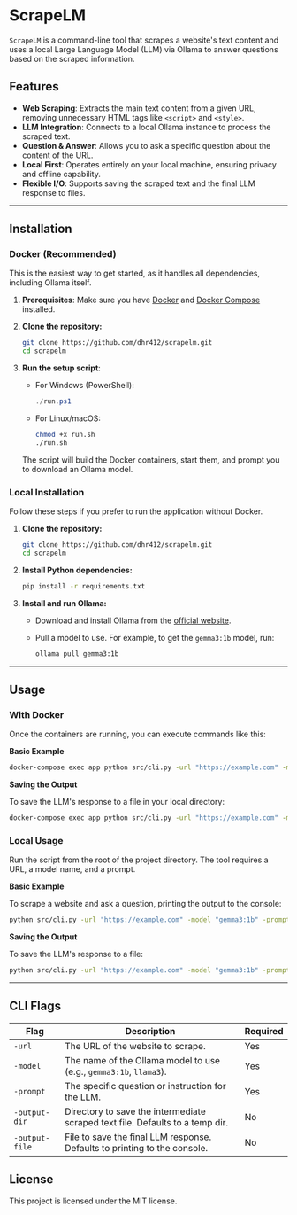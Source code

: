 # ScrapeLM

`ScrapeLM` is a command-line tool that scrapes a website's text content and uses a local Large Language Model (LLM) via Ollama to answer questions based on the scraped information.

## Features

- **Web Scraping**: Extracts the main text content from a given URL, removing unnecessary HTML tags like `<script>` and `<style>`.
- **LLM Integration**: Connects to a local Ollama instance to process the scraped text.
- **Question & Answer**: Allows you to ask a specific question about the content of the URL.
- **Local First**: Operates entirely on your local machine, ensuring privacy and offline capability.
- **Flexible I/O**: Supports saving the scraped text and the final LLM response to files.

---

## Installation

### Docker (Recommended)

This is the easiest way to get started, as it handles all dependencies, including Ollama itself.

1. **Prerequisites**: Make sure you have [Docker](https://docs.docker.com/engine/install) and [Docker Compose](https://docs.docker.com/compose/install/) installed.
2. **Clone the repository:**

    ```bash
    git clone https://github.com/dhr412/scrapelm.git
    cd scrapelm
    ```

3. **Run the setup script**:
    - For Windows (PowerShell):

      ```powershell
      ./run.ps1
      ```

    - For Linux/macOS:

      ```bash
      chmod +x run.sh
      ./run.sh
      ```

    The script will build the Docker containers, start them, and prompt you to download an Ollama model.

### Local Installation

Follow these steps if you prefer to run the application without Docker.

1. **Clone the repository:**

    ```bash
    git clone https://github.com/dhr412/scrapelm.git
    cd scrapelm
    ```

2. **Install Python dependencies:**

    ```bash
    pip install -r requirements.txt
    ```

3. **Install and run Ollama:**
    - Download and install Ollama from the [official website](https://ollama.com/).
    - Pull a model to use. For example, to get the `gemma3:1b` model, run:

      ```bash
      ollama pull gemma3:1b
      ```

---

## Usage

### With Docker

Once the containers are running, you can execute commands like this:

**Basic Example**

```bash
docker-compose exec app python src/cli.py -url "https://example.com" -model "gemma3:1b" -prompt "What is this page about?"
```

**Saving the Output**

To save the LLM's response to a file in your local directory:

```bash
docker-compose exec app python src/cli.py -url "https://example.com" -model "gemma3:1b" -prompt "Summarize the main points." -output-file "summary.txt"
```

### Local Usage

Run the script from the root of the project directory. The tool requires a URL, a model name, and a prompt.

**Basic Example**

To scrape a website and ask a question, printing the output to the console:

```bash
python src/cli.py -url "https://example.com" -model "gemma3:1b" -prompt "What is this page about?"
```

**Saving the Output**

To save the LLM's response to a file:

```bash
python src/cli.py -url "https://example.com" -model "gemma3:1b" -prompt "Summarize the main points." -output-file "summary.txt"
```

---

## CLI Flags

| Flag            | Description                                                                 | Required |
|-----------------|-----------------------------------------------------------------------------|----------|
| `-url`          | The URL of the website to scrape.                                           | Yes      |
| `-model`        | The name of the Ollama model to use (e.g., `gemma3:1b`, `llama3`).               | Yes      |
| `-prompt`       | The specific question or instruction for the LLM.                           | Yes      |
| `-output-dir`   | Directory to save the intermediate scraped text file. Defaults to a temp dir. | No       |
| `-output-file`  | File to save the final LLM response. Defaults to printing to the console.   | No       |

## License

This project is licensed under the MIT license.
